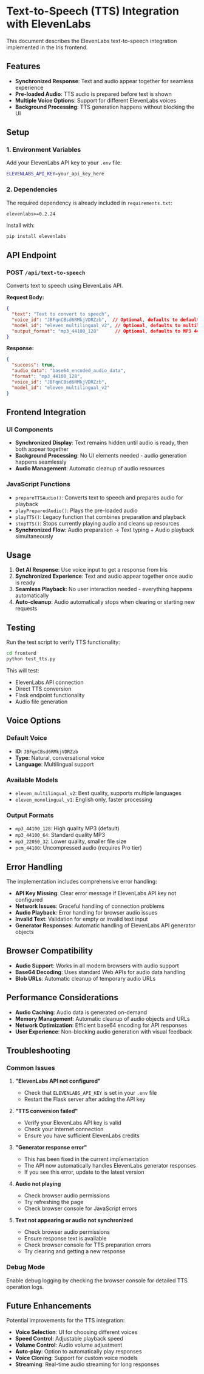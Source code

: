 # Text-to-Speech (TTS) Integration with ElevenLabs

This document describes the ElevenLabs text-to-speech integration implemented in the Iris frontend.

## Features

- **Synchronized Response**: Text and audio appear together for seamless experience
- **Pre-loaded Audio**: TTS audio is prepared before text is shown
- **Multiple Voice Options**: Support for different ElevenLabs voices
- **Background Processing**: TTS generation happens without blocking the UI

## Setup

### 1. Environment Variables

Add your ElevenLabs API key to your `.env` file:

```bash
ELEVENLABS_API_KEY=your_api_key_here
```

### 2. Dependencies

The required dependency is already included in `requirements.txt`:

```
elevenlabs>=0.2.24
```

Install with:
```bash
pip install elevenlabs
```

## API Endpoint

### POST `/api/text-to-speech`

Converts text to speech using ElevenLabs API.

**Request Body:**
```json
{
  "text": "Text to convert to speech",
  "voice_id": "JBFqnCBsd6RMkjVDRZzb",  // Optional, defaults to default voice
  "model_id": "eleven_multilingual_v2", // Optional, defaults to multilingual model
  "output_format": "mp3_44100_128"      // Optional, defaults to MP3 44.1kHz 128kbps
}
```

**Response:**
```json
{
  "success": true,
  "audio_data": "base64_encoded_audio_data",
  "format": "mp3_44100_128",
  "voice_id": "JBFqnCBsd6RMkjVDRZzb",
  "model_id": "eleven_multilingual_v2"
}
```

## Frontend Integration

### UI Components

- **Synchronized Display**: Text remains hidden until audio is ready, then both appear together
- **Background Processing**: No UI elements needed - audio generation happens seamlessly
- **Audio Management**: Automatic cleanup of audio resources

### JavaScript Functions

- `prepareTTSAudio()`: Converts text to speech and prepares audio for playback
- `playPreparedAudio()`: Plays the pre-loaded audio
- `playTTS()`: Legacy function that combines preparation and playback
- `stopTTS()`: Stops currently playing audio and cleans up resources
- **Synchronized Flow**: Audio preparation → Text typing + Audio playback simultaneously

## Usage

1. **Get AI Response**: Use voice input to get a response from Iris
2. **Synchronized Experience**: Text and audio appear together once audio is ready
3. **Seamless Playback**: No user interaction needed - everything happens automatically
4. **Auto-cleanup**: Audio automatically stops when clearing or starting new requests

## Testing

Run the test script to verify TTS functionality:

```bash
cd frontend
python test_tts.py
```

This will test:
- ElevenLabs API connection
- Direct TTS conversion
- Flask endpoint functionality
- Audio file generation

## Voice Options

### Default Voice
- **ID**: `JBFqnCBsd6RMkjVDRZzb`
- **Type**: Natural, conversational voice
- **Language**: Multilingual support

### Available Models
- `eleven_multilingual_v2`: Best quality, supports multiple languages
- `eleven_monolingual_v1`: English only, faster processing

### Output Formats
- `mp3_44100_128`: High quality MP3 (default)
- `mp3_44100_64`: Standard quality MP3
- `mp3_22050_32`: Lower quality, smaller file size
- `pcm_44100`: Uncompressed audio (requires Pro tier)

## Error Handling

The implementation includes comprehensive error handling:

- **API Key Missing**: Clear error message if ElevenLabs API key not configured
- **Network Issues**: Graceful handling of connection problems
- **Audio Playback**: Error handling for browser audio issues
- **Invalid Text**: Validation for empty or invalid text input
- **Generator Responses**: Automatic handling of ElevenLabs API generator objects

## Browser Compatibility

- **Audio Support**: Works in all modern browsers with audio support
- **Base64 Decoding**: Uses standard Web APIs for audio data handling
- **Blob URLs**: Automatic cleanup of temporary audio URLs

## Performance Considerations

- **Audio Caching**: Audio data is generated on-demand
- **Memory Management**: Automatic cleanup of audio objects and URLs
- **Network Optimization**: Efficient base64 encoding for API responses
- **User Experience**: Non-blocking audio generation with visual feedback

## Troubleshooting

### Common Issues

1. **"ElevenLabs API not configured"**
   - Check that `ELEVENLABS_API_KEY` is set in your `.env` file
   - Restart the Flask server after adding the API key

2. **"TTS conversion failed"**
   - Verify your ElevenLabs API key is valid
   - Check your internet connection
   - Ensure you have sufficient ElevenLabs credits

3. **"Generator response error"**
   - This has been fixed in the current implementation
   - The API now automatically handles ElevenLabs generator responses
   - If you see this error, update to the latest version

4. **Audio not playing**
   - Check browser audio permissions
   - Try refreshing the page
   - Check browser console for JavaScript errors

5. **Text not appearing or audio not synchronized**
   - Check browser audio permissions
   - Ensure response text is available
   - Check browser console for TTS preparation errors
   - Try clearing and getting a new response

### Debug Mode

Enable debug logging by checking the browser console for detailed TTS operation logs.

## Future Enhancements

Potential improvements for the TTS integration:

- **Voice Selection**: UI for choosing different voices
- **Speed Control**: Adjustable playback speed
- **Volume Control**: Audio volume adjustment
- **Auto-play**: Option to automatically play responses
- **Voice Cloning**: Support for custom voice models
- **Streaming**: Real-time audio streaming for long responses
